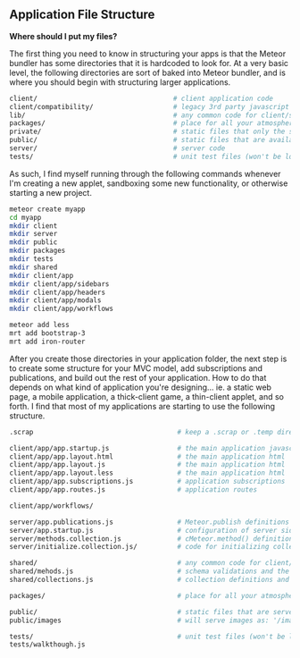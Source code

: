 ## Application File Structure
**Where should I put my files?**    


The first thing you need to know in structuring your apps is that the Meteor bundler has some directories that it is hardcoded to look for.  At a very basic level, the following directories are sort of baked into Meteor bundler, and is where you should begin with structuring larger applications.

```sh
client/                                  # client application code
client/compatibility/                    # legacy 3rd party javascript libraries
lib/                                     # any common code for client/server.
packages/                                # place for all your atmosphere packages
private/                                 # static files that only the server knows about
public/                                  # static files that are available to the client
server/                                  # server code
tests/                                   # unit test files (won't be loaded on client or server)
```

As such, I find myself running through the following commands whenever I'm creating a new applet, sandboxing some new functionality, or otherwise starting a new project.

````sh
meteor create myapp
cd myapp
mkdir client
mkdir server
mkdir public
mkdir packages
mkdir tests
mkdir shared
mkdir client/app
mkdir client/app/sidebars
mkdir client/app/headers
mkdir client/app/modals
mkdir client/app/workflows

meteor add less
mrt add bootstrap-3
mrt add iron-router

````

After you create those directories in your application folder, the next step is to create some structure for your MVC model, add subscriptions and publications, and build out the rest of your application.  How to do that depends on what kind of application you're designing... ie. a static web page, a mobile application, a thick-client game, a thin-client applet, and so forth.  I find that most of my applications are starting to use the following structure.

```sh
.scrap                                    # keep a .scrap or .temp directory for scrap files

client/app/app.startup.js                 # the main application javascript
client/app/app.layout.html                # the main application html
client/app/app.layout.js                  # the main application html
client/app/app.layout.less                # the main application html
client/app/app.subscriptions.js           # application subscriptions
client/app/app.routes.js                  # application routes 

client/app/workflows/                         

server/app.publications.js                # Meteor.publish definitions
server/app.startup.js                     # configuration of server side packages
server/methods.collection.js              # cMeteor.method() definitions
server/initialize.collection.js/          # code for initializing collections

shared/                                   # any common code for client/server.
shared/mehods.js                          # schema validations and the like
shared/collections.js                     # collection definitions and allow/deny rules

packages/                                 # place for all your atmosphere packages

public/                                   # static files that are served directly.
public/images                             # will serve images as: '/images/foo.jpg'

tests/                                    # unit test files (won't be loaded on client or server)
tests/walkthough.js
```
